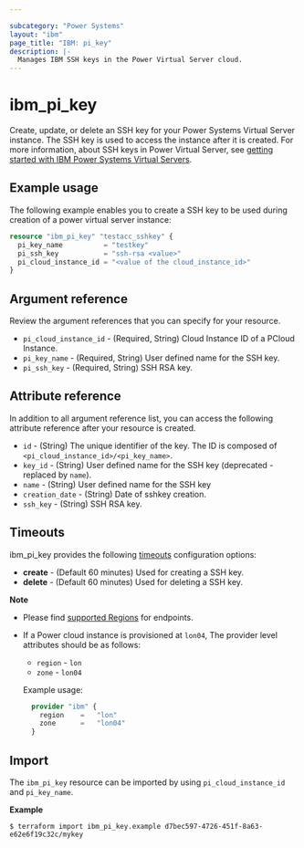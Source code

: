 ```yaml
---

subcategory: "Power Systems"
layout: "ibm"
page_title: "IBM: pi_key"
description: |-
  Manages IBM SSH keys in the Power Virtual Server cloud.
---
```


# ibm_pi_key
Create, update, or delete an SSH key for your Power Systems Virtual Server instance. The SSH key is used to access the instance after it is created. For more information, about SSH keys in Power Virtual Server, see [getting started with IBM Power Systems Virtual Servers](https://cloud.ibm.com/docs/power-iaas?topic=power-iaas-getting-started).

## Example usage
The following example enables you to create a SSH key to be used during creation of a power virtual server instance:

```terraform
resource "ibm_pi_key" "testacc_sshkey" {
  pi_key_name          = "testkey"
  pi_ssh_key           = "ssh-rsa <value>"
  pi_cloud_instance_id = "<value of the cloud_instance_id>"
}
```

## Argument reference
Review the argument references that you can specify for your resource. 

- `pi_cloud_instance_id` - (Required, String) Cloud Instance ID of a PCloud Instance.
- `pi_key_name`  - (Required, String) User defined name for the SSH key. 
- `pi_ssh_key` - (Required, String) SSH RSA key. 

## Attribute reference
 In addition to all argument reference list, you can access the following attribute reference after your resource is created.

- `id` - (String) The unique identifier of the key. The ID is composed of `<pi_cloud_instance_id>/<pi_key_name>`.
- `key_id` - (String) User defined name for the SSH key (deprecated - replaced by `name`).
- `name` - (String) User defined name for the SSH key
- `creation_date` - (String) Date of sshkey creation. 
- `ssh_key` - (String) SSH RSA key.

## Timeouts

ibm_pi_key provides the following [timeouts](https://www.terraform.io/docs/language/resources/syntax.html) configuration options:

- **create** - (Default 60 minutes) Used for creating a SSH key.
- **delete** - (Default 60 minutes) Used for deleting a SSH key.

**Note**
* Please find [supported Regions](https://cloud.ibm.com/apidocs/power-cloud#endpoint) for endpoints.
* If a Power cloud instance is provisioned at `lon04`, The provider level attributes should be as follows:
  * `region` - `lon`
  * `zone` - `lon04`
  
  Example usage:

  ```terraform
    provider "ibm" {
      region    =   "lon"
      zone      =   "lon04"
    }
  ```
## Import

The `ibm_pi_key` resource can be imported by using `pi_cloud_instance_id` and `pi_key_name`.

**Example**

```
$ terraform import ibm_pi_key.example d7bec597-4726-451f-8a63-e62e6f19c32c/mykey
```